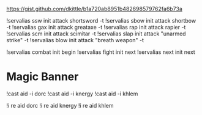 https://gist.github.com/dkittle/b1a720ab8951b482698579762fa6b73a


!servalias ssw init attack shortsword -t
!servalias sbow init attack shortbow -t
!servalias gax init attack greataxe -t
!servalias rap init attack rapier -t
!servalias scm init attack scimitar -t
!servalias slap init attack "unarmed strike" -t
!servalias blow init attack "breath weapon" -t

!servalias combat init begin
!servalias fight init next
!servalias next init next

# Magic Banner
!cast aid -i dorc
!cast aid -i knergy
!cast aid -i khlem

!i re aid dorc
!i re aid knergy
!i re aid khlem